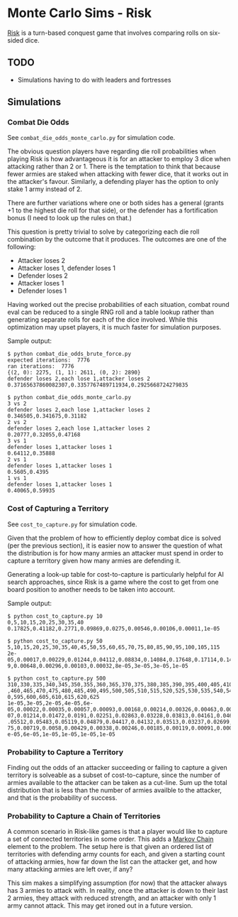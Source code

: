 # Monte Carlo Sims - Risk

[Risk](https://en.wikipedia.org/wiki/Risk_(game)) is a turn-based conquest game that involves comparing rolls on six-sided dice.

## TODO

* Simulations having to do with leaders and fortresses

## Simulations

### Combat Die Odds

See `combat_die_odds_monte_carlo.py` for simulation code.

The obvious question players have regarding die roll probabilities when playing Risk is how advantageous it is for an attacker to employ 3 dice when attacking rather than 2 or 1. There is the temptation to think that because fewer armies are staked when attacking with fewer dice, that it works out in the attacker's favour. Similarly, a defending player has the option to only stake 1 army instead of 2.

There are further variations where one or both sides has a general (grants +1 to the highest die roll for that side), or the defender has a fortification bonus (I need to look up the rules on that.)

This question is pretty trivial to solve by categorizing each die roll combination by the outcome that it produces. The outcomes are one of the following:

* Attacker loses 2
* Attacker loses 1, defender loses 1
* Defender loses 2
* Attacker loses 1
* Defender loses 1

Having worked out the precise probabilities of each situation, combat round eval can be reduced to a single RNG roll and a table lookup rather than generating separate rolls for each of the dice involved. While this optimization may upset players, it is much faster for simulation purposes.

Sample output:

```
$ python combat_die_odds_brute_force.py
expected iterations:  7776
ran iterations:  7776
{(2, 0): 2275, (1, 1): 2611, (0, 2): 2890}
defender loses 2,each lose 1,attacker loses 2
0.37165637860082307,0.3357767489711934,0.2925668724279835
```

```
$ python combat_die_odds_monte_carlo.py
3 vs 2
defender loses 2,each lose 1,attacker loses 2
0.346505,0.341675,0.31182
2 vs 2
defender loses 2,each lose 1,attacker loses 2
0.20777,0.32055,0.47168
3 vs 1
defender loses 1,attacker loses 1
0.64112,0.35888
2 vs 1
defender loses 1,attacker loses 1
0.5605,0.4395
1 vs 1
defender loses 1,attacker loses 1
0.40065,0.59935
```

### Cost of Capturing a Territory

See `cost_to_capture.py` for simulation code.

Given that the problem of how to efficiently deploy combat dice is solved (per the previous section), it is easier now to answer the question of what the distribution is for how many armies an attacker must spend in order to capture a territory given how many armies are defending it.

Generating a look-up table for cost-to-capture is particularly helpful for AI search approaches, since Risk is a game where the cost to get from one board position to another needs to be taken into account.

Sample output:

```
$ python cost_to_capture.py 10
0,5,10,15,20,25,30,35,40
0.17825,0.41182,0.2771,0.09869,0.0275,0.00546,0.00106,0.00011,1e-05

$ python cost_to_capture.py 50
5,10,15,20,25,30,35,40,45,50,55,60,65,70,75,80,85,90,95,100,105,115
2e-05,0.00017,0.00229,0.01244,0.04112,0.08834,0.14084,0.17648,0.17114,0.14524,0.09857,0.06302,0.0333,0.0160
9,0.00648,0.00296,0.00103,0.00032,8e-05,3e-05,3e-05,1e-05

$ python cost_to_capture.py 500
310,330,335,340,345,350,355,360,365,370,375,380,385,390,395,400,405,410,415,420,425,430,435,440,445,450,455
,460,465,470,475,480,485,490,495,500,505,510,515,520,525,530,535,540,545,550,555,560,565,570,575,580,585,59
0,595,600,605,610,615,620,625
1e-05,3e-05,2e-05,4e-05,6e-05,0.00022,0.00035,0.00057,0.00093,0.00168,0.00214,0.00326,0.00463,0.00656,0.009
07,0.01214,0.01472,0.0191,0.02251,0.02863,0.03228,0.03813,0.04161,0.04655,0.05027,0.05309,0.05694,0.05586,0
.05512,0.05483,0.05119,0.04879,0.04417,0.04132,0.03513,0.03237,0.02699,0.02357,0.01848,0.0158,0.01241,0.009
75,0.00719,0.0058,0.00429,0.00338,0.00246,0.00185,0.00119,0.00091,0.00056,0.00039,0.00024,0.00017,0.00014,1
e-05,6e-05,1e-05,1e-05,1e-05,1e-05
```

### Probability to Capture a Territory

Finding out the odds of an attacker succeeding or failing to capture a given territory is solveable as a subset of cost-to-capture, since the number of armies available to the attacker can be taken as a cut-line. Sum up the total distribution that is less than the number of armies availble to the attacker, and that is the probability of success.

### Probability to Capture a Chain of Territories

A common scenario in Risk-like games is that a player would like to capture a set of connected territories in some order. This adds a [Markov Chain](https://en.wikipedia.org/wiki/Markov_chain) element to the problem. The setup here is that given an ordered list of territories with defending army counts for each, and given a starting count of attacking armies, how far down the list can the attacker get, and how many attacking armies are left over, if any?

This sim makes a simplifying assumption (for now) that the attacker always has 3 armies to attack with. In reality, once the attacker is down to their last 2 armies, they attack with reduced strength, and an attacker with only 1 army cannot attack. This may get ironed out in a future version.
